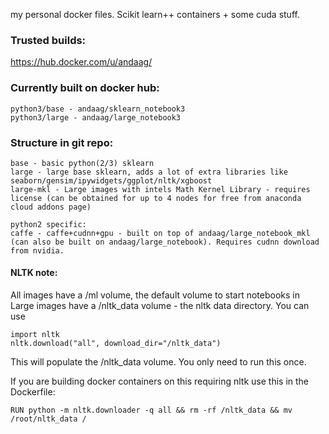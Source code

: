my personal docker files. Scikit learn++ containers + some cuda stuff.

### Trusted builds:

https://hub.docker.com/u/andaag/

### Currently built on docker hub:

```
python3/base - andaag/sklearn_notebook3
python3/large - andaag/large_notebook3
```

### Structure in git repo:

```
base - basic python(2/3) sklearn
large - large base sklearn, adds a lot of extra libraries like seaborn/gensim/ipywidgets/ggplot/nltk/xgboost
large-mkl - Large images with intels Math Kernel Library - requires license (can be obtained for up to 4 nodes for free from anaconda cloud addons page)

python2 specific:
caffe - caffe+cudnn+gpu - built on top of andaag/large_notebook_mkl (can also be built on andaag/large_notebook). Requires cudnn download from nvidia.
```

#### NLTK note:

All images have a /ml volume, the default volume to start notebooks in
Large images have a /nltk_data volume - the nltk data directory. You can use 

```
import nltk
nltk.download("all", download_dir="/nltk_data")
```
This will populate the /nltk_data volume. You only need to run this once.

If you are building docker containers on this requiring nltk use this in the Dockerfile:
```
RUN python -m nltk.downloader -q all && rm -rf /nltk_data && mv /root/nltk_data /
```
